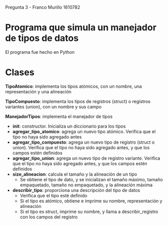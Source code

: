Pregunta 3 - Franco Murillo 1610782

# Programa que simula un manejador de tipos de datos

El programa fue hecho en Python

# Clases

__TipoAtomico__: implementa los tipos atómicos, con un nombre, una representación y una alineación

__TipoCompuesto__: implementa los tipos de registros (struct) o registros variantes (union), con un nombre y sus campo

__ManejadorTipos__: implementa el manejador de tipos
  - __init__: constructor. Inicializa un diccionario para los tipos
  - __agregar_tipo_atomico__: agrega un nuevo tipo atómico. Verifica que el tipo no haya sido agregado antes
  - __agregar_tipo_compuesto__: agrega un nuevo tipo de registro (struct o union). Verifica que el tipo no haya sido agregado antes, y que los campos estén definidos
  - __agregar_tipo_union__: agrega un nuevo tipo de registro variante. Verifica que el tipo no haya sido agregado antes, y que los campos estén definidos
  - __size_alineacion__: calcula el tamaño y la alineación de un tipo
    - Se obtiene el tipo de dato, y se inicializan el tamaño máximo, tamaño empaquetado, tamaño no empaquetado, y la alineación máxima
  - __describir_tipo__: proporciona una descripción del tipo de datos
    - Verifica que el tipo esté definido
    - Si el tipo es atómico, obtiene e imprime su nombre, representación y alineación
    - Si el tipo es struct, imprime su nombre, y llama a describir_registro con los campos del registro
 
